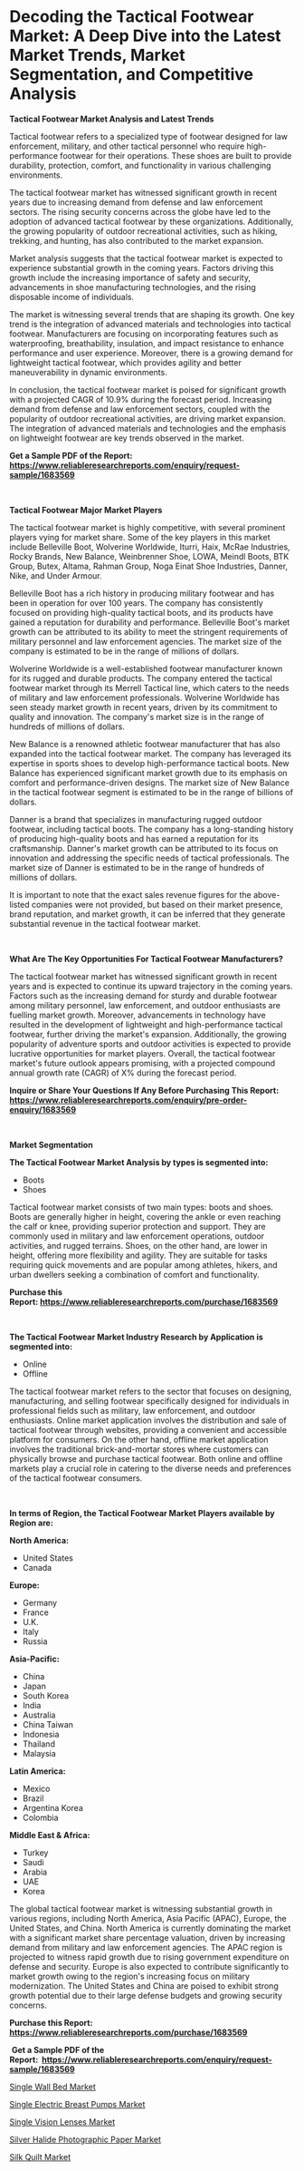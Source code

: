 <p><h1>Decoding the Tactical Footwear Market: A Deep Dive into the Latest Market Trends, Market Segmentation, and Competitive Analysis</h1></p><p><strong>Tactical Footwear Market Analysis and Latest Trends</strong></p>
<p><p>Tactical footwear refers to a specialized type of footwear designed for law enforcement, military, and other tactical personnel who require high-performance footwear for their operations. These shoes are built to provide durability, protection, comfort, and functionality in various challenging environments.</p><p>The tactical footwear market has witnessed significant growth in recent years due to increasing demand from defense and law enforcement sectors. The rising security concerns across the globe have led to the adoption of advanced tactical footwear by these organizations. Additionally, the growing popularity of outdoor recreational activities, such as hiking, trekking, and hunting, has also contributed to the market expansion.</p><p>Market analysis suggests that the tactical footwear market is expected to experience substantial growth in the coming years. Factors driving this growth include the increasing importance of safety and security, advancements in shoe manufacturing technologies, and the rising disposable income of individuals.</p><p>The market is witnessing several trends that are shaping its growth. One key trend is the integration of advanced materials and technologies into tactical footwear. Manufacturers are focusing on incorporating features such as waterproofing, breathability, insulation, and impact resistance to enhance performance and user experience. Moreover, there is a growing demand for lightweight tactical footwear, which provides agility and better maneuverability in dynamic environments.</p><p>In conclusion, the tactical footwear market is poised for significant growth with a projected CAGR of 10.9% during the forecast period. Increasing demand from defense and law enforcement sectors, coupled with the popularity of outdoor recreational activities, are driving market expansion. The integration of advanced materials and technologies and the emphasis on lightweight footwear are key trends observed in the market.</p></p>
<p><strong>Get a Sample PDF of the Report:&nbsp; <a href="https://www.reliableresearchreports.com/enquiry/request-sample/1683569">https://www.reliableresearchreports.com/enquiry/request-sample/1683569</a></strong></p>
<p>&nbsp;</p>
<p><strong>Tactical Footwear Major Market Players</strong></p>
<p><p>The tactical footwear market is highly competitive, with several prominent players vying for market share. Some of the key players in this market include Belleville Boot, Wolverine Worldwide, Iturri, Haix, McRae Industries, Rocky Brands, New Balance, Weinbrenner Shoe, LOWA, Meindl Boots, BTK Group, Butex, Altama, Rahman Group, Noga Einat Shoe Industries, Danner, Nike, and Under Armour.</p><p>Belleville Boot has a rich history in producing military footwear and has been in operation for over 100 years. The company has consistently focused on providing high-quality tactical boots, and its products have gained a reputation for durability and performance. Belleville Boot's market growth can be attributed to its ability to meet the stringent requirements of military personnel and law enforcement agencies. The market size of the company is estimated to be in the range of millions of dollars.</p><p>Wolverine Worldwide is a well-established footwear manufacturer known for its rugged and durable products. The company entered the tactical footwear market through its Merrell Tactical line, which caters to the needs of military and law enforcement professionals. Wolverine Worldwide has seen steady market growth in recent years, driven by its commitment to quality and innovation. The company's market size is in the range of hundreds of millions of dollars.</p><p>New Balance is a renowned athletic footwear manufacturer that has also expanded into the tactical footwear market. The company has leveraged its expertise in sports shoes to develop high-performance tactical boots. New Balance has experienced significant market growth due to its emphasis on comfort and performance-driven designs. The market size of New Balance in the tactical footwear segment is estimated to be in the range of billions of dollars.</p><p>Danner is a brand that specializes in manufacturing rugged outdoor footwear, including tactical boots. The company has a long-standing history of producing high-quality boots and has earned a reputation for its craftsmanship. Danner's market growth can be attributed to its focus on innovation and addressing the specific needs of tactical professionals. The market size of Danner is estimated to be in the range of hundreds of millions of dollars.</p><p>It is important to note that the exact sales revenue figures for the above-listed companies were not provided, but based on their market presence, brand reputation, and market growth, it can be inferred that they generate substantial revenue in the tactical footwear market.</p></p>
<p>&nbsp;</p>
<p><strong>What Are The Key Opportunities For Tactical Footwear Manufacturers?</strong></p>
<p><p>The tactical footwear market has witnessed significant growth in recent years and is expected to continue its upward trajectory in the coming years. Factors such as the increasing demand for sturdy and durable footwear among military personnel, law enforcement, and outdoor enthusiasts are fuelling market growth. Moreover, advancements in technology have resulted in the development of lightweight and high-performance tactical footwear, further driving the market's expansion. Additionally, the growing popularity of adventure sports and outdoor activities is expected to provide lucrative opportunities for market players. Overall, the tactical footwear market's future outlook appears promising, with a projected compound annual growth rate (CAGR) of X% during the forecast period.</p></p>
<p><strong>Inquire or Share Your Questions If Any Before Purchasing This Report: <a href="https://www.reliableresearchreports.com/enquiry/pre-order-enquiry/1683569">https://www.reliableresearchreports.com/enquiry/pre-order-enquiry/1683569</a></strong></p>
<p>&nbsp;</p>
<p><strong>Market Segmentation</strong></p>
<p><strong>The Tactical Footwear Market Analysis by types is segmented into:</strong></p>
<p><ul><li>Boots</li><li>Shoes</li></ul></p>
<p><p>Tactical footwear market consists of two main types: boots and shoes. Boots are generally higher in height, covering the ankle or even reaching the calf or knee, providing superior protection and support. They are commonly used in military and law enforcement operations, outdoor activities, and rugged terrains. Shoes, on the other hand, are lower in height, offering more flexibility and agility. They are suitable for tasks requiring quick movements and are popular among athletes, hikers, and urban dwellers seeking a combination of comfort and functionality.</p></p>
<p><strong>Purchase this Report:&nbsp;<a href="https://www.reliableresearchreports.com/purchase/1683569">https://www.reliableresearchreports.com/purchase/1683569</a></strong></p>
<p>&nbsp;</p>
<p><strong>The Tactical Footwear Market Industry Research by Application is segmented into:</strong></p>
<p><ul><li>Online</li><li>Offline</li></ul></p>
<p><p>The tactical footwear market refers to the sector that focuses on designing, manufacturing, and selling footwear specifically designed for individuals in professional fields such as military, law enforcement, and outdoor enthusiasts. Online market application involves the distribution and sale of tactical footwear through websites, providing a convenient and accessible platform for consumers. On the other hand, offline market application involves the traditional brick-and-mortar stores where customers can physically browse and purchase tactical footwear. Both online and offline markets play a crucial role in catering to the diverse needs and preferences of the tactical footwear consumers.</p></p>
<p>&nbsp;</p>
<p><strong>In terms of Region, the Tactical Footwear Market Players available by Region are:</strong></p>
<p>
    <p> <strong> North America: </strong>
        <ul>
            <li>United States</li>
            <li>Canada</li>
        </ul>
        </p> 
    <p> <strong> Europe: </strong>
        <ul>
            <li>Germany</li>
            <li>France</li>
            <li>U.K.</li>
            <li>Italy</li>
            <li>Russia</li>
        </ul>
        </p> 
    <p> <strong> Asia-Pacific: </strong>
        <ul>
            <li>China</li>
            <li>Japan</li>
            <li>South Korea</li>
            <li>India</li>
            <li>Australia</li>
            <li>China Taiwan</li>
            <li>Indonesia</li>
            <li>Thailand</li>
            <li>Malaysia</li>
        </ul>
        </p> 
    <p> <strong> Latin America: </strong>
        <ul>
            <li>Mexico</li>
            <li>Brazil</li>
            <li>Argentina Korea</li>
            <li>Colombia</li>
        </ul>
        </p> 
    <p> <strong> Middle East & Africa: </strong>
        <ul>
            <li>Turkey</li>
            <li>Saudi</li>
            <li>Arabia</li>
            <li>UAE</li>
            <li>Korea</li>
        </ul>
    </p>
    </p>
<p><p>The global tactical footwear market is witnessing substantial growth in various regions, including North America, Asia Pacific (APAC), Europe, the United States, and China. North America is currently dominating the market with a significant market share percentage valuation, driven by increasing demand from military and law enforcement agencies. The APAC region is projected to witness rapid growth due to rising government expenditure on defense and security. Europe is also expected to contribute significantly to market growth owing to the region's increasing focus on military modernization. The United States and China are poised to exhibit strong growth potential due to their large defense budgets and growing security concerns.</p></p>
<p><strong>Purchase this Report: <a href="https://www.reliableresearchreports.com/purchase/1683569">https://www.reliableresearchreports.com/purchase/1683569</a></strong></p>
<p>&nbsp;<strong>Get a Sample PDF of the Report:&nbsp;&nbsp;<a href="https://www.reliableresearchreports.com/enquiry/request-sample/1683569">https://www.reliableresearchreports.com/enquiry/request-sample/1683569</a></strong></p>
<p><strong></strong></p>
<p><p><a href="https://github.com/zebdakicsin/Market-Research-Report-List-2/blob/main/single-wall-bed-market.md">Single Wall Bed Market</a></p><p><a href="https://github.com/sofyaavrova/Market-Research-Report-List-2/blob/main/single-electric-breast-pumps-market.md">Single Electric Breast Pumps Market</a></p><p><a href="https://github.com/kholmovskayalyudmila/Market-Research-Report-List-2/blob/main/single-vision-lenses-market.md">Single Vision Lenses Market</a></p><p><a href="https://github.com/merzlyukov93/Market-Research-Report-List-2/blob/main/silver-halide-photographic-paper-market.md">Silver Halide Photographic Paper Market</a></p><p><a href="https://github.com/melchekhinf/Market-Research-Report-List-2/blob/main/silk-quilt-market.md">Silk Quilt Market</a></p></p>
